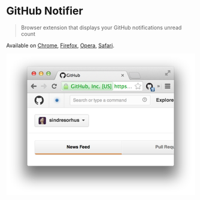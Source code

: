 # GitHub Notifier

> Browser extension that displays your GitHub notifications unread count

Available on [Chrome](https://github.com/sindresorhus/github-notifier-chrome), [Firefox](https://github.com/sindresorhus/github-notifier-firefox), [Opera](https://github.com/sindresorhus/github-notifier-opera), [Safari](https://github.com/sindresorhus/github-notifier-safari).

![](screenshot.png)
